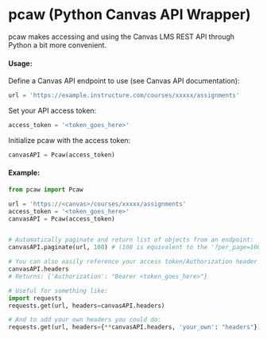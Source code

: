 # pcaw (Python Canvas API Wrapper)

pcaw makes accessing and using the Canvas LMS REST API through Python a bit more convenient.

#### Usage:
Define a Canvas API endpoint to use (see Canvas API documentation):
```python
url = 'https://example.instructure.com/courses/xxxxx/assignments'
```

Set your API access token:
```python
access_token = '<token_goes_here>'
```

Initialize pcaw with the access token:
```python
canvasAPI = Pcaw(access_token)
```

#### Example:
``` python
from pcaw import Pcaw

url = 'https://<canvas>/courses/xxxxx/assignments'
access_token = '<token_goes_here>'
canvasAPI = Pcaw(access_token)


# Automatically paginate and return list of objects from an endpoint:
canvasAPI.paginate(url, 100) # (100 is equivalent to the '?per_page=100' parameter)

# You can also easily reference your access token/Authorization header with:
canvasAPI.headers 
# Returns: {'Authorization': "Bearer <token_goes_here>"}

# Useful for something like: 
import requests
requests.get(url, headers=canvasAPI.headers)

# And to add your own headers you could do:
requests.get(url, headers={**canvasAPI.headers, 'your_own': "headers"})
```
